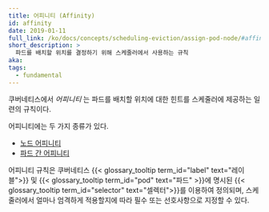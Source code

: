 ```yaml
---
title: 어피니티 (Affinity)
id: affinity
date: 2019-01-11
full_link: /ko/docs/concepts/scheduling-eviction/assign-pod-node/#affinity-and-anti-affinity
short_description: >
  파드를 배치할 위치를 결정하기 위해 스케줄러에서 사용하는 규칙
aka:
tags:
  - fundamental
---
```


쿠버네티스에서 _어피니티_ 는 파드를 배치할 위치에 대한 힌트를 스케줄러에 제공하는 일련의 규칙이다.

<!--more-->

어피니티에는 두 가지 종류가 있다.

- [노드 어피니티](/ko/docs/concepts/scheduling-eviction/assign-pod-node/#node-affinity)
- [파드 간 어피니티](/ko/docs/concepts/scheduling-eviction/assign-pod-node/#inter-pod-affinity-and-anti-affinity)

어피니티 규칙은 쿠버네티스 {{< glossary_tooltip term_id="label" text="레이블">}} 및 {{< glossary_tooltip term_id="pod" text="파드" >}}에 명시된 {{< glossary_tooltip term_id="selector" text="셀렉터">}}를 이용하여 정의되며,
스케줄러에서 얼마나 엄격하게 적용할지에 따라 필수 또는 선호사항으로 지정할 수 있다.
